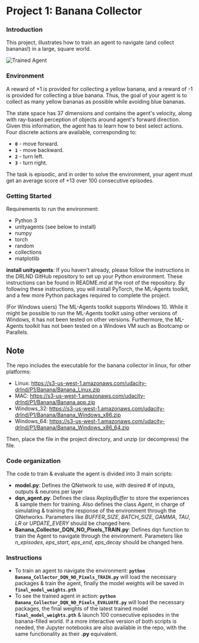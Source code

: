[//]: # (Image References)

[image1]: https://user-images.githubusercontent.com/10624937/42135619-d90f2f28-7d12-11e8-8823-82b970a54d7e.gif "Trained Agent"

# Project 1: Banana Collector

### Introduction

This project, illustrates how to train an agent to navigate (and collect bananas!) in a large, square world.  

![Trained Agent][image1]

### Environment

A reward of +1 is provided for collecting a yellow banana, and a reward of -1 is provided for collecting a blue banana.  Thus, the goal of your agent is to collect as many yellow bananas as possible while avoiding blue bananas.  

The state space has 37 dimensions and contains the agent's velocity, along with ray-based perception of objects around agent's forward direction.  Given this information, the agent has to learn how to best select actions.  Four discrete actions are available, corresponding to:
- **`0`** - move forward.
- **`1`** - move backward.
- **`2`** - turn left.
- **`3`** - turn right.

The task is episodic, and in order to solve the environment, your agent must get an average score of +13 over 100 consecutive episodes.

### Getting Started

Requirements to run the environment:
- Python 3
- unityagents (see below to install)
- numpy
- torch
- random
- collections
- matplotlib

**install unityagents**: If you haven't already, please follow the instructions in the DRLND GitHub repository to set up your Python environment. These instructions can be found in README.md at the root of the repository. By following these instructions, you will install PyTorch, the ML-Agents toolkit, and a few more Python packages required to complete the project.

(For Windows users) The ML-Agents toolkit supports Windows 10. While it might be possible to run the ML-Agents toolkit using other versions of Windows, it has not been tested on other versions. Furthermore, the ML-Agents toolkit has not been tested on a Windows VM such as Bootcamp or Parallels. 

## Note

The repo includes the executable for the banana collector in linux, for other platforms:
- Linux: https://s3-us-west-1.amazonaws.com/udacity-drlnd/P1/Banana/Banana_Linux.zip
- MAC: https://s3-us-west-1.amazonaws.com/udacity-drlnd/P1/Banana/Banana.app.zip
- Windows_32: https://s3-us-west-1.amazonaws.com/udacity-drlnd/P1/Banana/Banana_Windows_x86.zip
- Windows_64: https://s3-us-west-1.amazonaws.com/udacity-drlnd/P1/Banana/Banana_Windows_x86_64.zip

Then, place the file in the project directory, and unzip (or decompress) the file.


### Code organization

The code to train & evaluate the agent is divided into 3 main scripts:
- **model.py**: Defines the QNetwork to use, with desired # of inputs, outputs & neurons per layer
- **dqn_agent.py**: Defines the class *ReplayBuffer* to store the experiences & sample them for training. Also defines the class *Agent*, in charge of simulating & training the response of the environment through the QNetworks. Parameters like *BUFFER_SIZE*, *BATCH_SIZE*, *GAMMA*, *TAU*, *LR* or *UPDATE_EVERY* should be changed here.
- **Banana_Collector_DQN_NO_Pixels_TRAIN.py**: Defines dqn function to train the Agent to navigate through the environment. Parameters like *n_episodes*, *eps_start*, *eps_end*, *eps_decay* should be changed here.


### Instructions

- To train an agent to navigate the environment: **`python Banana_Collector_DQN_NO_Pixels_TRAIN.py`** will load the necessary packages & train the agent, finally the model weights will be saved in **`final_model_weights.pth`**
- To see the trained agent in action: **`python Banana_Collector_DQN_NO_Pixels_EVALUATE.py`** will load the necessary packages, the final weights of the latest trained model **`final_model_weights.pth`** & launch 100 consecutive episodes in the banana-filled world.
 If a more interactive version of both scripts is needed, the Jupyter notebooks are also available in the repo, with the same functionality as their **.py** equivalent.

